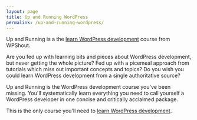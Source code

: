 ```yaml
---
layout: page
title: Up and Running WordPress
permalink: /up-and-running-wordpress/
---
```

Up and Running is a the [learn WordPress development](upandrunningwp.com) course from WPShout.

Are you fed up with learning bits and pieces about WordPress development, but never getting the whole picture? Fed up with a picemeal approach from tutorials which miss out important concepts and topics? Do you wish you could learn WordPress development from a single authoritative source?

Up and Running is the WordPress development course you've been missing. You'll systematically learn everything you need to call yourself a WordPress developer in one concise and critically acclaimed package.

This is the only course you'll need to [learn WordPress development](http://upandrunningwp.com).
